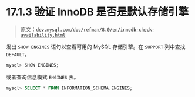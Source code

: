 # 17.1.3 验证 InnoDB 是否是默认存储引擎

> 原文：[`dev.mysql.com/doc/refman/8.0/en/innodb-check-availability.html`](https://dev.mysql.com/doc/refman/8.0/en/innodb-check-availability.html)

发出 `SHOW ENGINES` 语句以查看可用的 MySQL 存储引擎。在 `SUPPORT` 列中查找 `DEFAULT`。

```sql
mysql> SHOW ENGINES;
```

或者查询信息模式 `ENGINES` 表。

```sql
mysql> SELECT * FROM INFORMATION_SCHEMA.ENGINES;
```
